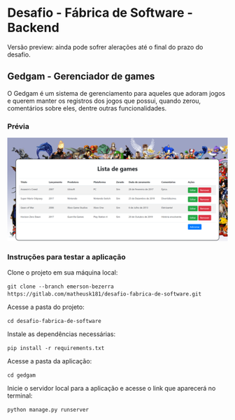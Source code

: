 # Desafio - Fábrica de Software - Backend
Versão preview: ainda pode sofrer alerações até o final do prazo do desafio.


## Gedgam - Gerenciador de games

O Gedgam é um sistema de gerenciamento para aqueles que adoram jogos e querem manter os registros dos jogos que possui, quando zerou, comentários sobre eles, dentre outras funcionalidades.


### Prévia

![Image](./screenshots/screenshot1.png "prévia")


### Instruções para testar a aplicação


Clone o projeto em sua máquina local:

`git clone --branch emerson-bezerra https://gitlab.com/matheusk181/desafio-fabrica-de-software.git`

Acesse a pasta do projeto:

`cd desafio-fabrica-de-software`

Instale as dependências necessárias:

`pip install -r requirements.txt`

Acesse a pasta da aplicação:

`cd gedgam`

Inicie o servidor local para a aplicação e acesse o link que aparecerá no terminal:

`python manage.py runserver`
